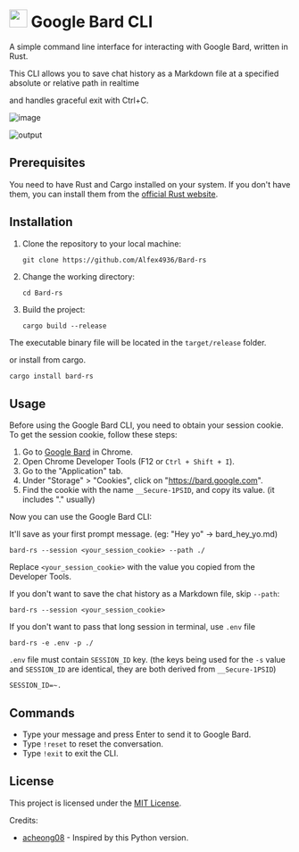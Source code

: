 # <img src="https://user-images.githubusercontent.com/2356749/235068474-5daddf05-54d6-4391-ae97-1a944aebdec6.png" style="height: 32px"> Google Bard CLI

A simple command line interface for interacting with Google Bard, written in Rust.

This CLI allows you to save chat history as a Markdown file at a specified absolute or relative path in realtime

and handles graceful exit with Ctrl+C.

![image](https://user-images.githubusercontent.com/2356749/235073061-acf3d242-7486-454e-8ad8-92bfe9d80dd1.png)

![output](https://user-images.githubusercontent.com/2356749/235344630-c39a286e-039d-4a45-bce2-e2c7f28a5008.gif)

## Prerequisites

You need to have Rust and Cargo installed on your system. If you don't have them, you can install them from the [official Rust website](https://www.rust-lang.org/tools/install).

## Installation

1. Clone the repository to your local machine:

   ```
   git clone https://github.com/Alfex4936/Bard-rs
   ```

2. Change the working directory:

   ```
   cd Bard-rs
   ```

3. Build the project:

   ```
   cargo build --release
   ```

The executable binary file will be located in the `target/release` folder.


or install from cargo.

```bash
cargo install bard-rs
```

## Usage

Before using the Google Bard CLI, you need to obtain your session cookie. To get the session cookie, follow these steps:

1. Go to [Google Bard](https://bard.google.com/) in Chrome.
2. Open Chrome Developer Tools (F12 or `Ctrl + Shift + I`).
3. Go to the "Application" tab.
4. Under "Storage" > "Cookies", click on "https://bard.google.com".
5. Find the cookie with the name `__Secure-1PSID`, and copy its value. (it includes "." usually)

Now you can use the Google Bard CLI:

It'll save as your first prompt message. (eg: "Hey yo" -> bard_hey_yo.md)

```
bard-rs --session <your_session_cookie> --path ./
```

Replace `<your_session_cookie>` with the value you copied from the Developer Tools.

If you don't want to save the chat history as a Markdown file, skip `--path`:

```
bard-rs --session <your_session_cookie>
```

If you don't want to pass that long session in terminal, use `.env` file

```
bard-rs -e .env -p ./
```

`.env` file must contain `SESSION_ID` key. (the keys being used for the `-s` value and `SESSION_ID` are identical, they are both derived from `__Secure-1PSID`)

```
SESSION_ID=~.
```

## Commands

- Type your message and press Enter to send it to Google Bard.
- Type `!reset` to reset the conversation.
- Type `!exit` to exit the CLI.

## License

This project is licensed under the [MIT License](LICENSE).


Credits:
- [acheong08](https://github.com/acheong08) - Inspired by this Python version.
